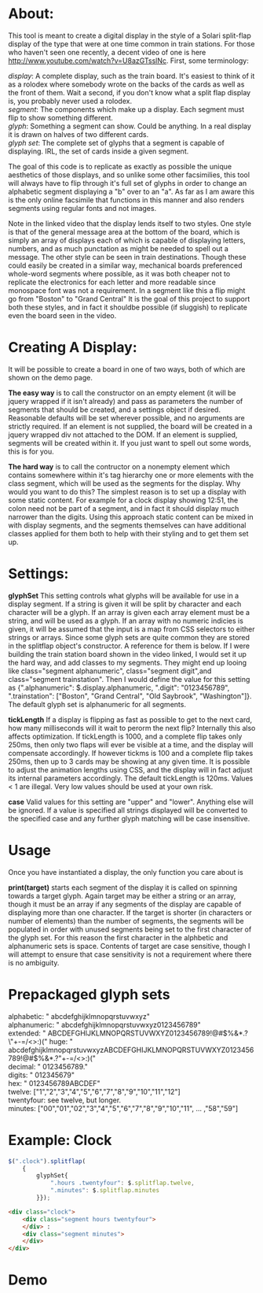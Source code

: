 About:
======

This tool is meant to create a digital display in the style of a Solari split-flap display of the type that were at one time common in train stations. For those who haven't seen one recently, a decent video of one is here http://www.youtube.com/watch?v=U8azGTsslNc. First, some terminology:

*display*: A complete display, such as the train board. It's easiest to think of it as a rolodex where somebody wrote on the backs of the cards as well as the front of them. Wait a second, if you don't know what a split flap display is, you probably never used a rolodex.  
*segment*: The components which make up a display. Each segment must flip to show something different.  
*glyph*: Something a segment can show. Could be anything. In a real display it is drawn on halves of two different cards.  
*glyph set*: The complete set of glyphs that a segment is capable of displaying. IRL, the set of cards inside a given segment.  

The goal of this code is to replicate as exactly as possible the unique aesthetics of those displays, and so unlike some other facsimilies, this tool will always have to flip through it's full set of glyphs in order to change an alphabetic segment displaying a "b" over to an "a". As far as I am aware this is the only online facsimile that functions in this manner and also renders segments using regular fonts and not images.

Note in the linked video that the display lends itself to two styles. One style is that of the general message area at the bottom of the board, which is simply an array of displays each of which is capable of displaying letters, numbers, and as much punctation as might be needed to spell out a message. The other style can be seen in train destinations. Though these could easily be created in a similar way, mechanical boards preferenced whole-word segments where possible, as it was both cheaper not to replicate the electronics for each letter and more readable since monospace font was not a requirement. In a segment like this a flip might go from "Boston" to "Grand Central" It is the goal of this project to support both these styles, and in fact it shouldbe possible (if sluggish) to replicate even the board seen in the video.

Creating A Display:
=================

It will be possible to create a board in one of two ways, both of which are shown on the demo page.

**The easy way** is to call the constructor on an empty element (it will be jquery wrapped if it isn't already) and pass as parameters the number of segments that should be created, and a settings object if desired. Reasonable defaults will be set wherever possible, and no arguments are strictly required. If an element is not supplied, the board will be created in a jquery wrapped div not attached to the DOM. If an element is supplied, segments will be created within it. If you just want to spell out some words, this is for you.

**The hard way** is to call the contructor on a nonempty element which contains somewhere within it's tag hierarchy one or more elements with the class segment, which will be used as the segments for the display. Why would you want to do this? The simplest reason is to set up a display with some static content. For example for a clock display showing 12:51, the colon need not be part of a segment, and in fact it should display much narrower than the digits. Using this approach static content can be mixed in with display segments, and the segments themselves can have additional classes applied for them both to help with their styling and to get them set up.

Settings:
=========

**glyphSet** This setting controls what glyphs will be available for use in a display segment. If a string is given it will be split by character and each character will be a glyph. If an array is given each array element must be a string, and will be used as a glyph. If an array with no numeric indicies is given, it will be assumed that the input is a map from CSS selectors to either strings or arrays. Since some glyph sets are quite common they are stored in the splitflap object's constructor. A reference for them is below. If I were building the train station board shown in the video linked, I would set it up the hard way, and add classes to my segments. They might end up looing like class="segment alphanumeric", class="segment digit",and class="segment trainstation". Then I would define the value for this setting as {".alphanumeric": $.display.alphanumeric, ".digit": "0123456789", ".trainstation": ["Boston", "Grand Central", "Old Saybrook", "Washington"]}.
The default glyph set is alphanumeric for all segments.

**tickLength** If a display is flipping as fast as possible to get to the next card, how many milliseconds will it wait to perorm the next flip? Internally this also affects optimization. If tickLength is 1000, and a complete flip takes only 250ms, then only two flaps will ever be visible at a time, and the display will compensate accordingly. If however tickms is 100 and a complete flip takes 250ms, then up to 3 cards may be showing at any given time. It is possible to adjust the animation lengths using CSS, and the display will in fact adjust its internal parameters accordingly.
The default tickLength is 120ms. Values < 1 are illegal. Very low values should be used at your own risk.

**case** Valid values for this setting are "upper" and "lower". Anything else will be ignored. If a value is specified all strings displayed will be converted to the specified case and any further glyph matching will be case insensitive.

Usage
=====

Once you have instantiated a display, the only function you care about is

**print(target)** starts each segment of the display it is called on spinning towards a target glyph. Again target may be either a string or an array, though it must be an array if any segments of the display are capable of displaying more than one character. If the target is shorter (in characters or number of elements) than the number of segments, the segments will be populated in order with unused segments being set to the first character of the glyph set. For this reason the first character in the alphbetic and alphanumeric sets is space. Contents of target are case sensitive, though I will attempt to ensure that case sensitivity is not a requirement where there is no ambiguity.

Prepackaged glyph sets
======================

alphabetic: " abcdefghijklmnopqrstuvwxyz"  
alphanumeric:  " abcdefghijklmnopqrstuvwxyz0123456789"  
extended: " ABCDEFGHIJKLMNOPQRSTUVWXYZ0123456789!@#$%&*.?\"+-=/<>:)("  
huge: " abcdefghijklmnopqrstuvwxyzABCDEFGHIJKLMNOPQRSTUVWXYZ0123456789!@#$%&*.?\"+-=/<>:)("  
decimal: " 0123456789."  
digits: " 012345679"  
hex: " 0123456789ABCDEF"  
twelve: ["1","2","3","4","5","6","7","8","9","10","11","12"]  
twentyfour: see twelve, but longer.  
minutes: ["00","01","02","3","4","5","6","7","8","9","10","11", ... ,"58","59"]

Example: Clock
=======
```javascript
$(".clock").splitflap(
    {
        glyphSet{
            ".hours .twentyfour": $.splitflap.twelve,
            ".minutes": $.splitflap.minutes
        }});
```
```html
<div class="clock">
    <div class="segment hours twentyfour">
    </div> :
    <div class="segment minutes">
    </div>
</div>
```
Demo
====

